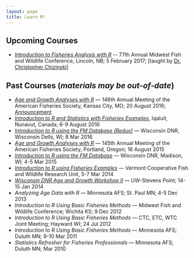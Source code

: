 ```yaml
---
layout: page
title: Learn R!
---
```


## Upcoming Courses
* [*Introduction to Fisheries Analysis with R*](https://midwestfishwildlifeconferen2017.sched.org/event/8l1o/workshop-introduction-to-fisheries-data-analysis-with-r) -- 77th Annual Midwest Fish and Wildlife Conference, Lincoln, NB; 5 February 2017; [taught by [Dr. Christopher Chizinski](http://snr.unl.edu/aboutus/who/people/faculty-member.asp?pid=1394)]

## Past Courses (*materials may be out-of-date*)
* [*Age and Growth Analyses with R*](http://derekogle.com/RCourseKC2016/) — 146th Annual Meeting of the American Fisheries Society, Kansas City, MO; 20 August 2016; [Announcement](http://2016.fisheries.org/continuing-education-workshops/)
* [*Introduction to R and Statistics with Fisheries Examples*](http://derekogle.com/RcourseNunavut2016/), Iqaluit, Nunavut, Canada; 6-9 August 2016
* [*Introduction to R using the FM Database (Redux)*](http://derekogle.com/RcourseWiDNR2016/) — Wisconsin DNR, Wisconsin Dells, WI; 8 Mar 2016
* [*Age and Growth Analyses with R*](http://derekogle.com/RcoursePortland2015/) — 145th Annual Meeting of the American Fisheries Society, Portland, Oregon; 16 August 2015
* [*Introduction to R using the FM Database*](http://derekogle.com/RcourseWiDNR2015/) — Wisconsin DNR, Madison, WI; 4-5 Mar 2015
* [*Introduction to R using Fisheries Examples*](http://derekogle.com/RcourseVermont2014/) — Vermont Cooperative Fish and Wildlife Research Unit, 5-7 Mar 2014
* [*Wisconsin DNR Age and Growth Workshop II*](http://derekogle.com/RcourseWiDNR2014/) — UW-Stevens Point; 14-15 Jan 2014
* *Analyzing Age Data with R* — Minnesota AFS; St. Paul MN; 4-5 Dec 2013
* *Introduction to R Using Basic Fisheries Methods* — Midwest Fish and Wildlife Conference; Wichita KS; 9 Dec 2012
* *Introduction to R Using Basic Fisheries Methods* — CTC, ETC, WTC Joint Meeting; Hayward WI; 24 Jul 2012
* *Introduction to R Using Basic Fisheries Methods* — Minnesota AFS; Duluth MN; 9-10 Mar 2011
* *Statistics Refresher for Fisheries Professionals* — Minnesota AFS; Duluth MN; Mar 2010

